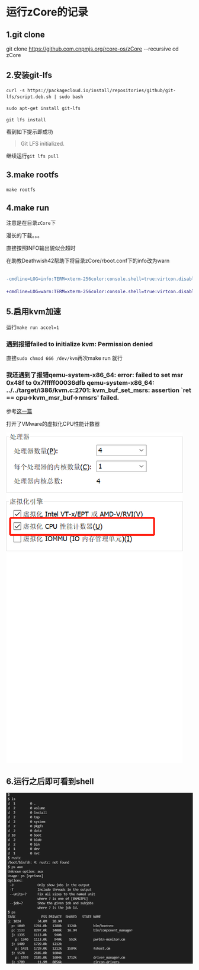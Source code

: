 # 运行zCore的记录

## 1.git clone

git clone https://github.com.cnpmjs.org/rcore-os/zCore --recursive cd zCore

## 2.安装git-lfs
`curl -s https://packagecloud.io/install/repositories/github/git-lfs/script.deb.sh | sudo bash `

`sudo apt-get install git-lfs `

`git lfs install`

看到如下提示即成功 

>Git LFS initialized.

继续运行`git lfs pull`
## 3.make rootfs
`make rootfs`

## 4.make run

注意是在目录`zCore`下

漫长的下载。。。

直接按照INFO输出貌似会超时

在助教Deathwish42帮助下将目录zCore/rboot.conf下的info改为warn


```diff

-cmdline=LOG=info:TERM=xterm-256color:console.shell=true:virtcon.disable=true

+cmdline=LOG=warn:TERM=xterm-256color:console.shell=true:virtcon.disable=true

```



## 5.启用kvm加速

运行`make run accel=1`

### 遇到报错failed to initialize kvm: Permission denied

直接`sudo chmod 666 /dev/kvm`再次make run 就行

### 我还遇到了报错qemu-system-x86_64: error: failed to set msr 0x48f to 0x7fffff00036dfb qemu-system-x86_64: ../../target/i386/kvm.c:2701: kvm_buf_set_msrs: assertion `ret == cpu->kvm_msr_buf->nmsrs' failed.

参考[这一篇](https://github.com/minishift/minishift/issues/3210)

打开了VMware的虚拟化CPU性能计数器

![image-20210810094329842](runzCore.assets/image-20210810094329842.png)

## 6.运行之后即可看到shell

![image-20210810085428884](runzCore.assets/image-20210810085428884.png)
